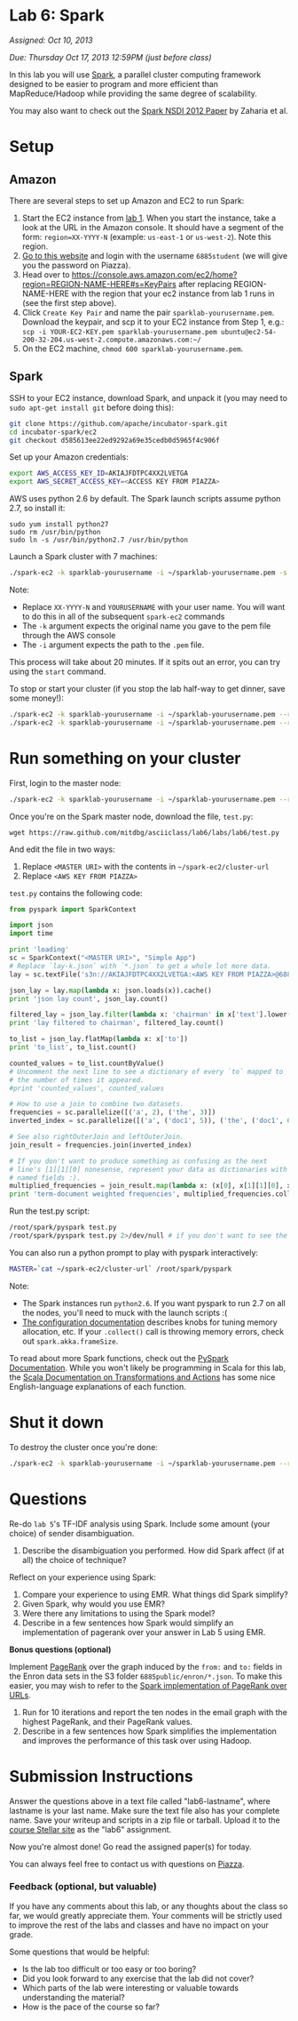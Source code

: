 # Lab 6: Spark

*Assigned: Oct 10, 2013*

*Due: Thursday Oct 17, 2013 12:59PM (just before class)*

In this lab you will use [Spark](http://spark.incubator.apache.org), a parallel cluster computing framework designed to be easier to program and more efficient than MapReduce/Hadoop while providing the same degree of scalability.

You may also want to check out the [Spark NSDI 2012 Paper](http://www.cs.berkeley.edu/~matei/papers/2012/nsdi_spark.pdf) by Zaharia et al.

# Setup

## Amazon

There are several steps to set up Amazon and EC2 to run Spark:

1. Start the EC2 instance from [lab 1](https://github.com/mitdbg/asciiclass/tree/master/labs/lab1).  When you start the instance, take a look at the URL in the Amazon console.  It should have a segment of the form: `region=XX-YYYY-N` (example: `us-east-1` or `us-west-2`).  Note this region.
1. [Go to this website](https://6885.signin.aws.amazon.com/console) and login with the username `6885student` (we will give you the password on Piazza).
1. Head over to https://console.aws.amazon.com/ec2/home?region=REGION-NAME-HERE#s=KeyPairs after replacing REGION-NAME-HERE with the region that your ec2 instance from lab 1 runs in (see the first step above).
1. Click `Create Key Pair` and name the pair `sparklab-yourusername.pem`.  Download the keypair, and scp it to your EC2 instance from Step 1, e.g.:
 `scp -i YOUR-EC2-KEY.pem sparklab-yourusername.pem ubuntu@ec2-54-200-32-204.us-west-2.compute.amazonaws.com:~/`
1. On the EC2 machine, `chmod 600 sparklab-yourusername.pem`.

## Spark
SSH to your EC2 instance, download Spark, and unpack it (you may need to `sudo apt-get install git` before doing this):

````bash
git clone https://github.com/apache/incubator-spark.git
cd incubator-spark/ec2
git checkout d585613ee22ed9292a69e35cedb0d5965f4c906f
````

Set up your Amazon credentials:
````bash
export AWS_ACCESS_KEY_ID=AKIAJFDTPC4XX2LVETGA
export AWS_SECRET_ACCESS_KEY=<ACCESS KEY FROM PIAZZA>
````

AWS uses python 2.6 by default.  The Spark launch scripts assume python 2.7, so
install it:

	sudo yum install python27
	sudo rm /usr/bin/python
	sudo ln -s /usr/bin/python2.7 /usr/bin/python

Launch a Spark cluster with 7 machines:

````bash
./spark-ec2 -k sparklab-yourusername -i ~/sparklab-yourusername.pem -s 7 --instance-type=m1.small --region=XX-YYYY-N launch YOURUSERNAME-cluster
````

Note: 

* Replace `XX-YYYY-N` and `YOURUSERNAME` with your user name. You will want to do this in all of the subsequent `spark-ec2` commands
* The `-k` argument expects the original name you gave to the pem file through the AWS console
* The `-i` argument expects the path to the `.pem` file.

This process will take about 20 minutes.  If it spits out an error, you can try using the `start` command.

To stop or start your cluster (if you stop the lab half-way to get dinner, save some money!):

````bash
./spark-ec2 -k sparklab-yourusername -i ~/sparklab-yourusername.pem --region=XX-YYYY-N stop YOURUSERNAME-cluster
./spark-ec2 -k sparklab-yourusername -i ~/sparklab-yourusername.pem --region=XX-YYYY-N start YOURUSERNAME-cluster
````

# Run something on your cluster

First, login to the master node:

````bash
./spark-ec2 -k sparklab-yourusername -i ~/sparklab-yourusername.pem --region=XX-YYYY-N login YOURUSERNAME-cluster
```` 

Once you're on the Spark master node, download the file, `test.py`:

	wget https://raw.github.com/mitdbg/asciiclass/lab6/labs/lab6/test.py

And edit the file in two ways:

1. Replace `<MASTER URI>` with the contents in `~/spark-ec2/cluster-url`
1. Replace `<AWS KEY FROM PIAZZA>` 

`test.py` contains the following code:

````python
from pyspark import SparkContext

import json
import time

print 'loading'
sc = SparkContext("<MASTER URI>", "Simple App")
# Replace `lay-k.json` with `*.json` to get a whole lot more data.
lay = sc.textFile('s3n://AKIAJFDTPC4XX2LVETGA:<AWS KEY FROM PIAZZA>@6885public/enron/lay-k.json')

json_lay = lay.map(lambda x: json.loads(x)).cache()
print 'json lay count', json_lay.count()

filtered_lay = json_lay.filter(lambda x: 'chairman' in x['text'].lower())
print 'lay filtered to chairman', filtered_lay.count()

to_list = json_lay.flatMap(lambda x: x['to'])
print 'to_list', to_list.count()

counted_values = to_list.countByValue()
# Uncomment the next line to see a dictionary of every `to` mapped to
# the number of times it appeared.
#print 'counted_values', counted_values

# How to use a join to combine two datasets.
frequencies = sc.parallelize([('a', 2), ('the', 3)])
inverted_index = sc.parallelize([('a', ('doc1', 5)), ('the', ('doc1', 6)), ('cats', ('doc2', 1)), ('the', ('doc2', 2))])

# See also rightOuterJoin and leftOuterJoin.
join_result = frequencies.join(inverted_index)

# If you don't want to produce something as confusing as the next
# line's [1][1][0] nonesense, represent your data as dictionaries with
# named fields :).
multiplied_frequencies = join_result.map(lambda x: (x[0], x[1][1][0], x[1][0]*x[1][1][1]))
print 'term-document weighted frequencies', multiplied_frequencies.collect()
````

Run the test.py script:
````bash
/root/spark/pyspark test.py
/root/spark/pyspark test.py 2>/dev/null # if you don't want to see the java debugging output
````


You can also run a python prompt to play with pyspark interactively:
````bash
MASTER=`cat ~/spark-ec2/cluster-url` /root/spark/pyspark
````


Note: 

* The Spark instances run `python2.6`.  If you want pyspark to run 2.7 on all the nodes, you'll need to
muck with the launch scripts :(
* [The configuration documentation](http://spark.incubator.apache.org/docs/latest/configuration.html) describes knobs for tuning memory allocation, etc.  If your `.collect()` call is throwing memory errors, check out `spark.akka.frameSize`.


To read about more Spark functions, check out the [PySpark Documentation](http://spark.incubator.apache.org/docs/latest/api/pyspark/index.html).  While you won't likely be programming in Scala for this lab, the [Scala Documentation on Transformations and Actions](http://spark.incubator.apache.org/docs/latest/scala-programming-guide.html) has some nice English-language explanations of each function.


# Shut it down

To destroy the cluster once you're done:
````bash
./spark-ec2 -k sparklab-yourusername -i ~/sparklab-yourusername.pem --region=XX-YYYY-N destroy YOURUSERNAME-cluster
```` 

# Questions

Re-do `lab 5`'s TF-IDF analysis using Spark.  Include some amount (your choice) of sender disambiguation.

1. Describe the disambiguation you performed.  How did Spark affect (if at all) the choice of technique?

Reflect on your experience using Spark:

1. Compare your experience to using EMR.  What things did Spark simplify?  
2. Given Spark, why would you use EMR?
3. Were there any limitations to using the Spark model?
4. Describe in a few sentences how Spark would simplify an implementation 
   of pagerank over your answer in Lab 5 using EMR. 

**Bonus questions (optional)**

Implement [PageRank](http://en.wikipedia.org/wiki/PageRank) over the graph induced by the `from:` and `to:` fields in the Enron data sets in the S3 folder `6885public/enron/*.json`.  To make this easier, you may wish to refer to the [Spark implementation of PageRank over URLs](https://github.com/apache/incubator-spark/blob/master/python/examples/pagerank.py).  

1. Run for 10 iterations and report the ten nodes in the email graph with the highest PageRank, and their PageRank values.
1. Describe in a few sentences how Spark simplifies the implementation and improves the performance of this task over using Hadoop.


# Submission Instructions


Answer the questions above in a text file called "lab6-lastname", where lastname is your last name.  Make sure the text file also has your complete name.   Save your writeup and scripts in a zip file or tarball.   Upload it to the [course Stellar site](http://stellar.mit.edu/S/course/6/fa13/6.885/) as the "lab6" assignment.

Now you're almost done!  Go read the assigned paper(s) for today.

You can always feel free to contact us with questions on [Piazza](https://piazza.com/class/hl6u4m7ft8n373).

### Feedback (optional, but valuable)

If you have any comments about this lab, or any thoughts about the
class so far, we would greatly appreciate them.  Your comments will
be strictly used to improve the rest of the labs and classes and have
no impact on your grade. 

Some questions that would be helpful:

* Is the lab too difficult or too easy or too boring?  
* Did you look forward to any exercise that the lab did not cover?
* Which parts of the lab were interesting or valuable towards understanding the material?
* How is the pace of the course so far?
